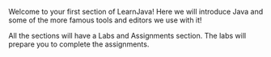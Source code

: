 Welcome to your first section of LearnJava! Here we will introduce Java and some of the more famous tools and editors we use with it!

All the sections will have a Labs and Assignments section. The labs will prepare you to complete the assignments.